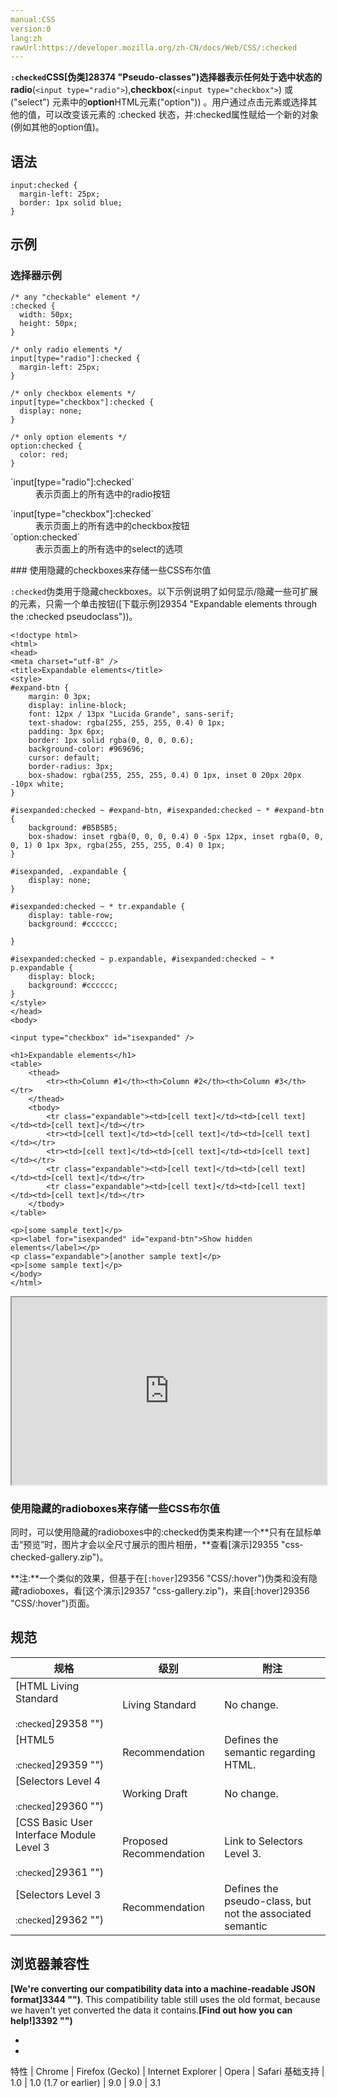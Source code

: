 ```yaml
---
manual:CSS
version:0
lang:zh
rawUrl:https://developer.mozilla.org/zh-CN/docs/Web/CSS/:checked
---
```






**`:checked`**CSS[伪类]28374 "Pseudo-classes")选择器表示任何处于选中状态的**radio**(`<input type="radio">`),**checkbox**(`<input type="checkbox">`) 或(&quot;select&quot;) 元素中的**option**HTML元素(&quot;option&quot;)) 。用户通过点击元素或选择其他的值，可以改变该元素的 :checked 状态，并:checked属性赋给一个新的对象(例如其他的option值)。


## 语法<a name="语法"></a>

```
input:checked {
  margin-left: 25px;
  border: 1px solid blue;
}
```

## 示例<a name="Examples"></a>

### 选择器示例<a name="Example_selectors"></a>

```
/* any "checkable" element */
:checked {
  width: 50px;
  height: 50px;
}

/* only radio elements */
input[type="radio"]:checked {
  margin-left: 25px;
}

/* only checkbox elements */
input[type="checkbox"]:checked {
  display: none;  
}

/* only option elements */
option:checked {
  color: red;
}
```
<dl><dt id=''>`input[type="radio"]:checked`</dt><dd>表示页面上的所有选中的radio按钮</dd></dl><dl><dt id=''>`input[type="checkbox"]:checked`</dt><dd>表示页面上的所有选中的checkbox按钮</dd><dt id=''>`option:checked`</dt><dd>表示页面上的所有选中的select的选项</dd></dl>
### 使用隐藏的checkboxes来存储一些CSS布尔值<a name="使用隐藏的checkboxes来存储一些CSS布尔值"></a>


`:checked`伪类用于隐藏checkboxes。以下示例说明了如何显示/隐藏一些可扩展的元素，只需一个单击按钮([下载示例]29354 "Expandable elements through the :checked pseudoclass"))。


```
<!doctype html>
<html>
<head>
<meta charset="utf-8" />
<title>Expandable elements</title>
<style>
#expand-btn {
    margin: 0 3px;
    display: inline-block;
    font: 12px / 13px "Lucida Grande", sans-serif;
    text-shadow: rgba(255, 255, 255, 0.4) 0 1px;
    padding: 3px 6px;
    border: 1px solid rgba(0, 0, 0, 0.6);
    background-color: #969696;
    cursor: default;
    border-radius: 3px;
    box-shadow: rgba(255, 255, 255, 0.4) 0 1px, inset 0 20px 20px -10px white;
}

#isexpanded:checked ~ #expand-btn, #isexpanded:checked ~ * #expand-btn {
    background: #B5B5B5;
    box-shadow: inset rgba(0, 0, 0, 0.4) 0 -5px 12px, inset rgba(0, 0, 0, 1) 0 1px 3px, rgba(255, 255, 255, 0.4) 0 1px;
}

#isexpanded, .expandable {
    display: none;
}

#isexpanded:checked ~ * tr.expandable {
    display: table-row;
    background: #cccccc;

}

#isexpanded:checked ~ p.expandable, #isexpanded:checked ~ * p.expandable {
    display: block;
    background: #cccccc;
}
</style>
</head>
<body>

<input type="checkbox" id="isexpanded" />

<h1>Expandable elements</h1>
<table>
    <thead>
        <tr><th>Column #1</th><th>Column #2</th><th>Column #3</th></tr>
    </thead>
    <tbody>
        <tr class="expandable"><td>[cell text]</td><td>[cell text]</td><td>[cell text]</td></tr>
        <tr><td>[cell text]</td><td>[cell text]</td><td>[cell text]</td></tr>
        <tr><td>[cell text]</td><td>[cell text]</td><td>[cell text]</td></tr>
        <tr class="expandable"><td>[cell text]</td><td>[cell text]</td><td>[cell text]</td></tr>
        <tr class="expandable"><td>[cell text]</td><td>[cell text]</td><td>[cell text]</td></tr>
    </tbody>
</table>

<p>[some sample text]</p>
<p><label for="isexpanded" id="expand-btn">Show hidden elements</label></p>
<p class="expandable">[another sample text]</p>
<p>[some sample text]</p>
</body>
</html>
```


<iframe src='https://mdn.mozillademos.org/zh-CN/docs/Web/CSS/:checked$samples/%E4%BD%BF%E7%94%A8%E9%9A%90%E8%97%8F%E7%9A%84checkboxes%E6%9D%A5%E5%AD%98%E5%82%A8%E4%B8%80%E4%BA%9BCSS%E5%B8%83%E5%B0%94%E5%80%BC?revision=1174071' width='100%' height='300'></iframe>



### 使用隐藏的radioboxes来存储一些CSS布尔值<a name="Using_hidden_radioboxes_in_order_to_store_some_CSS_boolean_values"></a>


同时，可以使用隐藏的radioboxes中的:checked伪类来构建一个**只有在鼠标单击“预览”时，图片才会以全尺寸展示的图片相册，**查看[演示]29355 "css-checked-gallery.zip")。

**注:**一个类似的效果，但基于在[`:hover`]29356 "CSS/:hover")伪类和没有隐藏radioboxes，看[这个演示]29357 "css-gallery.zip")，来自[:hover]29356 "CSS/:hover")页面。

## 规范<a name="Specifications"></a>

规格 | 级别 | 附注 
 ---  |  ---  |  ---  | 
[HTML Living Standard<br></br><small>:checked</small>]29358 "") | Living Standard | No change. 
[HTML5<br></br><small>:checked</small>]29359 "") | Recommendation | Defines the semantic regarding HTML. 
[Selectors Level 4<br></br><small>:checked</small>]29360 "") | Working Draft | No change. 
[CSS Basic User Interface Module Level 3<br></br><small>:checked</small>]29361 "") | Proposed Recommendation | Link to Selectors Level 3. 
[Selectors Level 3<br></br><small>:checked</small>]29362 "") | Recommendation | Defines the pseudo-class, but not the associated semantic 


## 浏览器兼容性<a name="Browser_compatibility"></a>


**[We&#39;re converting our compatibility data into a machine-readable JSON format]3344 "")**. This compatibility table still uses the old format, because we haven&#39;t yet converted the data it contains.**[Find out how you can help!]3392 "")**


* 
* 

特性 | Chrome | Firefox (Gecko) | Internet Explorer | Opera | Safari 
基础支持 | 1.0 | 1.0 (1.7 or earlier) | 9.0 | 9.0 | 3.1 










